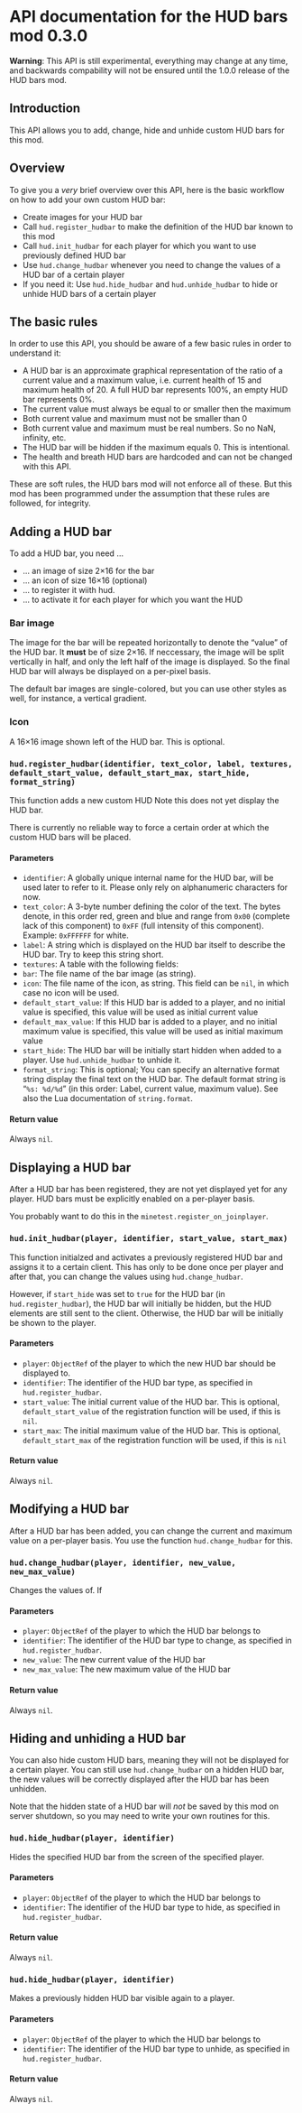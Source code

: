 API documentation for the HUD bars mod 0.3.0
============================================

**Warning**: This API is still experimental, everything may change at any time,
and backwards compability will not be ensured until the 1.0.0 release of the
HUD bars mod.

## Introduction
This API allows you to add, change, hide and unhide custom HUD bars for this mod.

## Overview
To give you a *very* brief overview over this API, here is the basic workflow on how to add your own custom HUD bar:

* Create images for your HUD bar
* Call `hud.register_hudbar` to make the definition of the HUD bar known to this mod
* Call `hud.init_hudbar` for each player for which you want to use previously defined HUD bar
* Use `hud.change_hudbar` whenever you need to change the values of a HUD bar of a certain player
* If you need it: Use `hud.hide_hudbar` and `hud.unhide_hudbar` to hide or unhide HUD bars of a certain player

## The basic rules
In order to use this API, you should be aware of a few basic rules in order to understand it:

* A HUD bar is an approximate graphical representation of the ratio of a current value and a maximum value, i.e. current health of 15 and maximum health of 20. A full HUD bar represents 100%, an empty HUD bar represents 0%.
* The current value must always be equal to or smaller then the maximum 
* Both current value and maximum must not be smaller than 0
* Both current value and maximum must be real numbers. So no NaN, infinity, etc.
* The HUD bar will be hidden if the maximum equals 0. This is intentional.
* The health and breath HUD bars are hardcoded and can not be changed with this API.

These are soft rules, the HUD bars mod will not enforce all of these.
But this mod has been programmed under the assumption that these rules are followed, for integrity.

## Adding a HUD bar
To add a HUD bar, you need …

* … an image of size 2×16 for the bar
* … an icon of size 16×16 (optional)
* … to register it wiith hud.
* … to activate it for each player for which you want the HUD 

### Bar image
The image for the bar will be repeated horizontally to denote the “value” of the HUD bar.
It **must** be of size 2×16.
If neccessary, the image will be split vertically in half, and only the left half of the image
is displayed. So the final HUD bar will always be displayed on a per-pixel basis.

The default bar images are single-colored, but you can use other styles as well, for instance,
a vertical gradient.

### Icon
A 16×16 image shown left of the HUD bar. This is optional.

### `hud.register_hudbar(identifier, text_color, label, textures, default_start_value, default_start_max, start_hide, format_string)`
This function adds a new custom HUD
Note this does not yet display the HUD bar.

There is currently no reliable way to force a certain order at which the custom HUD bars will be placed.

#### Parameters
* `identifier`: A globally unique internal name for the HUD bar, will be used later to refer to it. Please only rely on alphanumeric characters for now.
* `text_color`: A 3-byte number defining the color of the text. The bytes denote, in this order red, green and blue and range from `0x00` (complete lack of this component) to `0xFF` (full intensity of this component). Example: `0xFFFFFF` for white.
* `label`: A string which is displayed on the HUD bar itself to describe the HUD bar. Try to keep this string short.
* `textures`: A table with the following fields:
 * `bar`: The file name of the bar image (as string).
 * `icon`: The file name of the icon, as string. This field can be `nil`, in which case no icon will be used.
* `default_start_value`: If this HUD bar is added to a player, and no initial value is specified, this value will be used as initial current value
* `default_max_value`: If this HUD bar is added to a player, and no initial maximum value is specified, this value will be used as initial maximum value
* `start_hide`: The HUD bar will be initially start hidden when added to a player. Use `hud.unhide_hudbar` to unhide it.
* `format_string`: This is optional; You can specify an alternative format string display the final text on the HUD bar. The default format string is “`%s: %d/%d`” (in this order: Label, current value, maximum value). See also the Lua documentation of `string.format`.


#### Return value
Always `nil`.


## Displaying a HUD bar
After a HUD bar has been registered, they are not yet displayed yet for any player. HUD bars must be
explicitly enabled on a per-player basis.

You probably want to do this in the `minetest.register_on_joinplayer`.

### `hud.init_hudbar(player, identifier, start_value, start_max)`
This function initialzed and activates a previously registered HUD bar and assigns it to a
certain client. This has only to be done once per player and after that, you can change
the values using `hud.change_hudbar`.

However, if `start_hide` was set to `true` for the HUD bar (in `hud.register_hudbar`), the HUD bar
will initially be hidden, but the HUD elements are still sent to the client. Otherwise,
the HUD bar will be initially be shown to the player.

#### Parameters
* `player`: `ObjectRef` of the player to which the new HUD bar should be displayed to.
* `identifier`: The identifier of the HUD bar type, as specified in `hud.register_hudbar`.
* `start_value`: The initial current value of the HUD bar. This is optional, `default_start_value` of the registration function will be used, if this is `nil`.
* `start_max`: The initial maximum value of the HUD bar. This is optional, `default_start_max` of the registration function will be used, if this is `nil`

#### Return value
Always `nil`.



## Modifying a HUD bar
After a HUD bar has been added, you can change the current and maximum value on a per-player basis.
You use the function `hud.change_hudbar` for this.

### `hud.change_hudbar(player, identifier, new_value, new_max_value)`
Changes the values of. If

#### Parameters
* `player`: `ObjectRef` of the player to which the HUD bar belongs to
* `identifier`: The identifier of the HUD bar type to change, as specified in `hud.register_hudbar`.
* `new_value`: The new current value of the HUD bar
* `new_max_value`: The new maximum value of the HUD bar

#### Return value
Always `nil`.


## Hiding and unhiding a HUD bar
You can also hide custom HUD bars, meaning they will not be displayed for a certain player. You can still
use `hud.change_hudbar` on a hidden HUD bar, the new values will be correctly displayed after the HUD bar
has been unhidden.

Note that the hidden state of a HUD bar will *not* be saved by this mod on server shutdown, so you may need
to write your own routines for this.

### `hud.hide_hudbar(player, identifier)`
Hides the specified HUD bar from the screen of the specified player.

#### Parameters
* `player`: `ObjectRef` of the player to which the HUD bar belongs to
* `identifier`: The identifier of the HUD bar type to hide, as specified in `hud.register_hudbar`.

#### Return value
Always `nil`.


### `hud.hide_hudbar(player, identifier)`
Makes a previously hidden HUD bar visible again to a player.

#### Parameters
* `player`: `ObjectRef` of the player to which the HUD bar belongs to
* `identifier`: The identifier of the HUD bar type to unhide, as specified in `hud.register_hudbar`.

#### Return value
Always `nil`.

